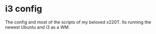 # i3 config
The config and most of the scripts of my beloved x220T. Its running the newest Ubuntu and i3 as a WM.
